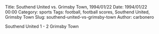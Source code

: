 Title: Southend United vs. Grimsby Town, 1994/01/22
Date: 1994/01/22 00:00
Category: sports
Tags: football, football scores, Southend United, Grimsby Town
Slug: southend-united-vs-grimsby-town
Author: carbonero


Southend United 1 - 2 Grimsby Town
